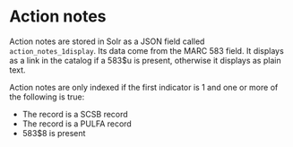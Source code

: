 # Action notes

Action notes are stored in Solr as a JSON field called
`action_notes_1display`.  Its data come from the MARC
583 field.  It displays as a link in the catalog if
a 583$u is present, otherwise it displays as plain text.

Action notes are only indexed if the first indicator is
1 and one or more of the following is true:

* The record is a SCSB record
* The record is a PULFA record
* 583$8 is present
